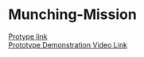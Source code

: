 # Munching-Mission
[Protype link](https://www.figma.com/proto/cu2SXvPRD66UCPgcjlRzXV/MUNCHING-MISSION?node-id=0%3A2&starting-point-node-id=0%3A2)
<br />[Prototype Demonstration Video Link](https://youtu.be/JdfHwgxhfSs)
